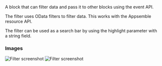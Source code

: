 A block that can filter data and pass it to other blocks using the event API.

The filter uses OData filters to filter data. This works with the Appsemble resource API.

The filter can be used as a search bar by using the highlight parameter with a string field.

### Images

![Filter screenshot](https://gitlab.com/appsemble/appsemble/-/raw/0.34.22-test.4/config/assets/filter.png)
![Filter screenshot](https://gitlab.com/appsemble/appsemble/-/raw/0.34.22-test.4/config/assets/filter-search-bar.png)
